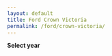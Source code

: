 ```yaml
---
layout: default
title: Ford Crown Victoria
permalink: /ford/crown-victoria/
---
```

**Select year**
